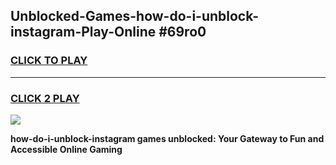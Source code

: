 
## Unblocked-Games-how-do-i-unblock-instagram-Play-Online #69ro0
<h3>
<a href="https://news.freeplayer.one?title=how-do-i-unblock-instagram&ref=3">CLICK TO PLAY</a></h3>
<hr>

<h3>
<a href="https://news.freeplayer.one?title=how-do-i-unblock-instagram&ref=3">CLICK 2 PLAY</a>
  
</h3>

<a href="https://news.freeplayer.one?title=how-do-i-unblock-instagram&ref=3"><img src="https://clearcache.store/games.png"></a>


**how-do-i-unblock-instagram games unblocked: Your Gateway to Fun and Accessible Online Gaming**
